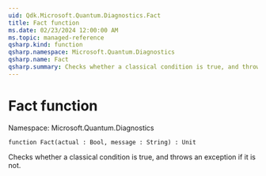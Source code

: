 ```yaml
---
uid: Qdk.Microsoft.Quantum.Diagnostics.Fact
title: Fact function
ms.date: 02/23/2024 12:00:00 AM
ms.topic: managed-reference
qsharp.kind: function
qsharp.namespace: Microsoft.Quantum.Diagnostics
qsharp.name: Fact
qsharp.summary: Checks whether a classical condition is true, and throws an exception if it is not.
---
```


# Fact function

Namespace: Microsoft.Quantum.Diagnostics

```qsharp
function Fact(actual : Bool, message : String) : Unit
```

Checks whether a classical condition is true, and throws an exception if it is not.
